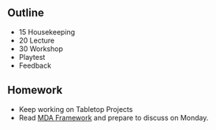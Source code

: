 ## Outline
- 15 Housekeeping
- 20 Lecture
- 30 Workshop
- Playtest
- Feedback

## Homework
- Keep working on Tabletop Projects
- Read [MDA Framework](https://github.com/bezark/FCLC-Video-Game-Design/blob/main/Resources/Readings/MDA.pdf) and prepare to discuss on Monday.


